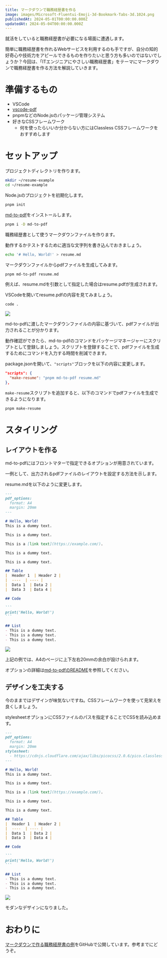 ```yaml
---
title: マークダウンで職務経歴書を作る
image: images/Microsoft-Fluentui-Emoji-3d-Bookmark-Tabs-3d.1024.png
publishedAt: 2024-05-01T00:00:00.000Z
updatedAt: 2024-05-04T00:00:00.000Z
---
```

就活をしていると職務経歴書が必要になる場面に遭遇します。

簡単に職務経歴書を作れるWebサービスを利用するのも手ですが、自分の知的好奇心や技術力をアピールできるものを作りたいと思う方も多いのではないでしょうか？今回は、「ITエンジニアにやさしい職務経歴書」をテーマにマークダウンで職務経歴書を作る方法を解説していきます。

# 準備するもの

-   VSCode
-   [vscode-pdf](https://marketplace.visualstudio.com/items?itemName=tomoki1207.pdf)
-   pnpmなどのNode.jsのパッケージ管理システム
-   好きなCSSフレームワーク
    -   何を使ったらいいか分からない方にはClassless CSSフレームワークをおすすめします

# セットアップ

プロジェクトディレクトリを作ります。

```bash
mkdir ~/resume-example
cd ~/resume-example
```

Node.jsのプロジェクトを初期化します。

```bash
pnpm init
```

[md-to-pdf](https://github.com/simonhaenisch/md-to-pdf)をインストールします。

```bash
pnpm i -D md-to-pdf
```

職務経歴書として使うマークダウンファイルを作ります。

動作するかテストするために適当な文字列を書き込んでおきましょう。

```bash
echo '# Hello, World!' > resume.md
```

マークダウンファイルからpdfファイルを生成してみます。

```bash
pnpm md-to-pdf resume.md
```

例えば、resume.mdを引数として指定した場合はresume.pdfが生成されます。

VSCodeを開いてresume.pdfの内容を見てみましょう。

```bash
code .
```

![](images/2024-05-01_2013.37.01.png)

md-to-pdfに渡したマークダウンファイルの内容に基づいて、pdfファイルが出力されることが分かります。

動作確認ができたら、md-to-pdfのコマンドをパッケージマネージャーにスクリプトとして登録しましょう。スクリプトを登録することで、pdfファイルを生成するためにコマンドを入力する時間を削減できます。

package.jsonを開いて、`"scripts"`ブロックを以下の内容に変更します。

```json
"scripts": {
  "make-resume": "pnpm md-to-pdf resume.md"
},
```

`make-resume`スクリプトを追加すると、以下のコマンドでpdfファイルを生成できるようになります。

```bash
pnpm make-resume
```

# スタイリング

## レイアウトを作る

md-to-pdfにはフロントマターで指定できるオプションが用意されています。

一例として、出力されるpdfファイルのレイアウトを設定する方法を示します。

resume.mdを以下のように変更します。

````markdown
---
pdf_options:
  format: A4
  margin: 20mm
---

# Hello, World!
This is a dummy text.

This is a dummy text.

This is a [link text](https://example.com/).

This is a dummy text.

This is a dummy text.

## Table
|  Header 1  | Header 2 |
|  ----  | ---- |
|  Data 1  | Data 2 |
|  Data 3  | Data 4 |

## Code

```
print('Hello, World!')
```

## List
- This is a dummy text.
- This is a dummy text.
- This is a dummy text.
````

![](images/resume_without_css.jpg)

上記の例では、A4のページに上下左右20mmの余白が設けられます。

オプションの詳細は[md-to-pdfのREADME](https://github.com/simonhaenisch/md-to-pdf/blob/master/readme.md)を参照してください。

## デザインを工夫する

今のままではデザインが味気ないですね。CSSフレームワークを使って見栄えを良くしましょう。

stylesheetオプションにCSSファイルのパスを指定することでCSSを読み込めます。

````markdown
---
pdf_options:
  format: A4
  margin: 20mm
stylesheet:
  - https://cdnjs.cloudflare.com/ajax/libs/picocss/2.0.6/pico.classless.indigo.min.css
---

# Hello, World!
This is a dummy text.

This is a dummy text.

This is a [link text](https://example.com/).

This is a dummy text.

This is a dummy text.

## Table
|  Header 1  | Header 2 |
|  ----  | ---- |
|  Data 1  | Data 2 |
|  Data 3  | Data 4 |

## Code

```
print('Hello, World!')
```

## List
- This is a dummy text.
- This is a dummy text.
- This is a dummy text.
````

![](images/resume_with_css.jpg)

モダンなデザインになりました。

# おわりに

[マークダウンで作る職務経歴書の例](https://github.com/nagutabby/resume)をGitHubで公開しています。参考までにどうぞ。